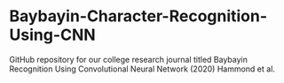 # Baybayin-Character-Recognition-Using-CNN
GitHub repository for our college research journal titled Baybayin Recognition Using Convolutional Neural Network (2020) Hammond et al.
